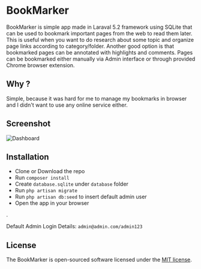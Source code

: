 # BookMarker

BookMarker is simple app made in Laraval 5.2 framework using SQLite that can be used to bookmark important pages from the web to read them later. This is useful when you want to do research about some topic and organize page links according to category/folder. Another good option is that bookmarked pages can be annotated with highlights and comments. Pages can be bookmarked either manually via Admin interface or through provided Chrome browser extension.

## Why ?

Simple, because it was hard for me to manage my bookmarks in browser and I didn't want to use any online service either.

## Screenshot

![Dashboard](https://raw.githubusercontent.com/sarfraznawaz2005/bookmarker/master/snapshot.png)

## Installation

 - Clone or Download the repo
 - Run `composer install`
 - Create `database.sqlite` under `database` folder
 - Run `php artisan migrate`
 - Run `php artisan db:seed` to insert default admin user
 - Open the app in your browser

.

Default Admin Login Details: `admin@admin.com/admin123`

## License

The BookMarker is open-sourced software licensed under the [MIT license](http://opensource.org/licenses/MIT).
